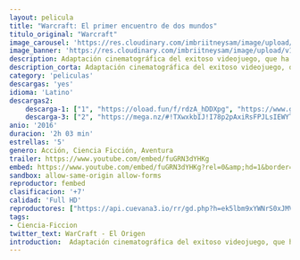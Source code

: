 ```yaml
---
layout: pelicula
title: "Warcraft: El primer encuentro de dos mundos"
titulo_original: "Warcraft"
image_carousel: 'https://res.cloudinary.com/imbriitneysam/image/upload/v1544405689/warcraft-poster-min.jpg'
image_banner: 'https://res.cloudinary.com/imbriitneysam/image/upload/v1544405690/warcraft-banner-min.jpg'
description: Adaptación cinematográfica del exitoso videojuego, que ha generado todo un fenómeno sociológico a nivel mundial con su modo online. La historia gira en torno a un mundo de fantasía en el que se libran todo tipo de batallas y habitan muchas especies distintas (como humanos, orcos, enanos…). Bajo una máscara de jugabilidad basada en el rol, el juego llega a la gran pantalla para contar una historia de épicas proporciones en este irreal y fantástico mundo. Una batalla se está forjando entre las entrañas de los bosques, y alcanzará a todo habitante, enfrentándolos en una guerra sin precedentes en esta película que no deja indiferente a los fieles seguidores y a los novatos. Hechizos, magia y muchas armas son los complementos para una de las versiones cinematográficas de videojuego más esperadas de todos los tiempos.
description_corta: Adaptación cinematográfica del exitoso videojuego, que ha generado todo un fenómeno sociológico a nivel mundial con su modo online. La historia gira en torno a un mundo de fantasía en el que se libran todo tipo de batallas y ...
category: 'peliculas'
descargas: 'yes'
idioma: 'Latino'
descargas2:
    descarga-1: ["1", "https://oload.fun/f/rdzA_hDDXpg", "https://www.google.com/s2/favicons?domain=openload.co","OpenLoad","https://res.cloudinary.com/imbriitneysam/image/upload/v1541473684/mexico.png", "Latino", "Full HD"]
    descarga-3: ["2", "https://mega.nz/#!TXwxkbIJ!I78p2pAxiRsFPJLsIEWYTyItzEQUWsBNUgy8tGozd48", "https://www.google.com/s2/favicons?domain=mega.nz","Mega","https://res.cloudinary.com/imbriitneysam/image/upload/v1541473684/mexico.png", "Latino", "Full HD"]
anio: '2016'
duracion: '2h 03 min'
estrellas: '5'
genero: Acción, Ciencia Ficción, Aventura
trailer: https://www.youtube.com/embed/fuGRN3dYHKg
embed: https://www.youtube.com/embed/fuGRN3dYHKg?rel=0&amp;hd=1&border=0&wmode=opaque&enablejsapi=1&modestbranding=1&controls=1&showinfo=1
sandbox: allow-same-origin allow-forms
reproductor: fembed
clasificacion: '+7'
calidad: 'Full HD'
reproductores: ["https://api.cuevana3.io/rr/gd.php?h=ek5lbm9xYWNrS0xJMVp5b21KREk0dFBLbjVkaHhkRGdrOG1jbnBpUnhhS1ZxcUppcWJYUDJ0aWNoSmVyejhhcXJKWitpcWE4eUtYTDNZcHpoNnZaMWNPU3FadVkyUT09"]
tags:
- Ciencia-Ficcion
twitter_text: WarCraft - El Origen
introduction:  Adaptación cinematográfica del exitoso videojuego, que ha generado todo un fenómeno sociológico a nivel mundial con su modo online. La historia gira en torno a un mundo de fantasía en el que se libran todo tipo de batallas y...
---
```












